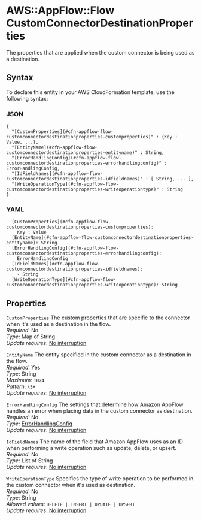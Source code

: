 # AWS::AppFlow::Flow CustomConnectorDestinationProperties<a name="aws-properties-appflow-flow-customconnectordestinationproperties"></a>

The properties that are applied when the custom connector is being used as a destination\.

## Syntax<a name="aws-properties-appflow-flow-customconnectordestinationproperties-syntax"></a>

To declare this entity in your AWS CloudFormation template, use the following syntax:

### JSON<a name="aws-properties-appflow-flow-customconnectordestinationproperties-syntax.json"></a>

```
{
  "[CustomProperties](#cfn-appflow-flow-customconnectordestinationproperties-customproperties)" : {Key : Value, ...},
  "[EntityName](#cfn-appflow-flow-customconnectordestinationproperties-entityname)" : String,
  "[ErrorHandlingConfig](#cfn-appflow-flow-customconnectordestinationproperties-errorhandlingconfig)" : ErrorHandlingConfig,
  "[IdFieldNames](#cfn-appflow-flow-customconnectordestinationproperties-idfieldnames)" : [ String, ... ],
  "[WriteOperationType](#cfn-appflow-flow-customconnectordestinationproperties-writeoperationtype)" : String
}
```

### YAML<a name="aws-properties-appflow-flow-customconnectordestinationproperties-syntax.yaml"></a>

```
  [CustomProperties](#cfn-appflow-flow-customconnectordestinationproperties-customproperties):
    Key : Value
  [EntityName](#cfn-appflow-flow-customconnectordestinationproperties-entityname): String
  [ErrorHandlingConfig](#cfn-appflow-flow-customconnectordestinationproperties-errorhandlingconfig):
    ErrorHandlingConfig
  [IdFieldNames](#cfn-appflow-flow-customconnectordestinationproperties-idfieldnames):
    - String
  [WriteOperationType](#cfn-appflow-flow-customconnectordestinationproperties-writeoperationtype): String
```

## Properties<a name="aws-properties-appflow-flow-customconnectordestinationproperties-properties"></a>

`CustomProperties` <a name="cfn-appflow-flow-customconnectordestinationproperties-customproperties"></a>
The custom properties that are specific to the connector when it's used as a destination in the flow\.  
_Required_: No  
_Type_: Map of String  
_Update requires_: [No interruption](https://docs.aws.amazon.com/AWSCloudFormation/latest/UserGuide/using-cfn-updating-stacks-update-behaviors.html#update-no-interrupt)

`EntityName` <a name="cfn-appflow-flow-customconnectordestinationproperties-entityname"></a>
The entity specified in the custom connector as a destination in the flow\.  
_Required_: Yes  
_Type_: String  
_Maximum_: `1024`  
_Pattern_: `\S+`  
_Update requires_: [No interruption](https://docs.aws.amazon.com/AWSCloudFormation/latest/UserGuide/using-cfn-updating-stacks-update-behaviors.html#update-no-interrupt)

`ErrorHandlingConfig` <a name="cfn-appflow-flow-customconnectordestinationproperties-errorhandlingconfig"></a>
The settings that determine how Amazon AppFlow handles an error when placing data in the custom connector as destination\.  
_Required_: No  
_Type_: [ErrorHandlingConfig](aws-properties-appflow-flow-errorhandlingconfig.md)  
_Update requires_: [No interruption](https://docs.aws.amazon.com/AWSCloudFormation/latest/UserGuide/using-cfn-updating-stacks-update-behaviors.html#update-no-interrupt)

`IdFieldNames` <a name="cfn-appflow-flow-customconnectordestinationproperties-idfieldnames"></a>
The name of the field that Amazon AppFlow uses as an ID when performing a write operation such as update, delete, or upsert\.  
_Required_: No  
_Type_: List of String  
_Update requires_: [No interruption](https://docs.aws.amazon.com/AWSCloudFormation/latest/UserGuide/using-cfn-updating-stacks-update-behaviors.html#update-no-interrupt)

`WriteOperationType` <a name="cfn-appflow-flow-customconnectordestinationproperties-writeoperationtype"></a>
Specifies the type of write operation to be performed in the custom connector when it's used as destination\.  
_Required_: No  
_Type_: String  
_Allowed values_: `DELETE | INSERT | UPDATE | UPSERT`  
_Update requires_: [No interruption](https://docs.aws.amazon.com/AWSCloudFormation/latest/UserGuide/using-cfn-updating-stacks-update-behaviors.html#update-no-interrupt)
